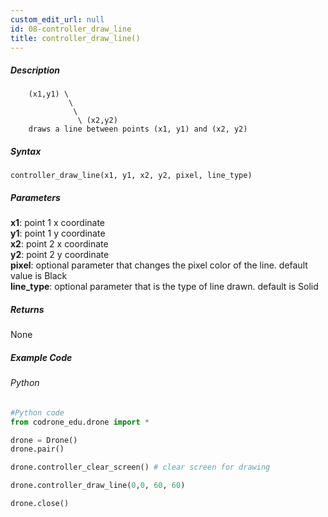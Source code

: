 ```yaml
---
custom_edit_url: null
id: 08-controller_draw_line
title: controller_draw_line()
---
```


##### Description

        (x1,y1) \
                 \
                  \
                   \ (x2,y2)
        draws a line between points (x1, y1) and (x2, y2)

##### Syntax
```controller_draw_line(x1, y1, x2, y2, pixel, line_type)``` <br />

##### Parameters

**x1**: point 1 x coordinate <br />
**y1**: point 1 y coordinate <br />
**x2**: point 2 x coordinate <br />
**y2**: point 2 y coordinate <br />
**pixel**: optional parameter that changes the pixel color of the line. default value is Black <br />
**line_type**: optional parameter that is the type of line drawn. default is Solid <br />

##### Returns

None

##### Example Code
###### Python
```python
#Python code
from codrone_edu.drone import *

drone = Drone()
drone.pair()

drone.controller_clear_screen() # clear screen for drawing

drone.controller_draw_line(0,0, 60, 60)

drone.close()

```